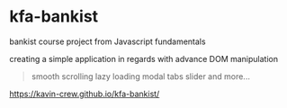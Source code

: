 # kfa-bankist

bankist
course project from Javascript fundamentals

creating a simple application in regards with advance DOM manipulation
>smooth scrolling
>lazy loading
>modal
>tabs
>slider
>and more...

https://kavin-crew.github.io/kfa-bankist/

